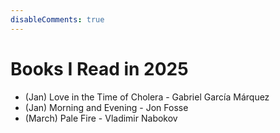 ```yaml
---
disableComments: true
---
```


# Books I Read in 2025


- (Jan) Love in the Time of Cholera - Gabriel García Márquez 
- (Jan) Morning and Evening - Jon Fosse
- (March) Pale Fire - Vladimir Nabokov